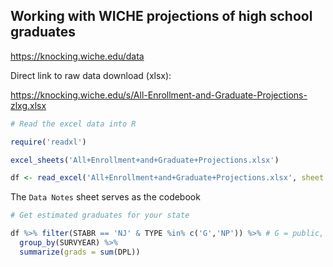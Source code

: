 ## Working with WICHE projections of high school graduates

https://knocking.wiche.edu/data

Direct link to raw data download (xlsx):

https://knocking.wiche.edu/s/All-Enrollment-and-Graduate-Projections-zlxg.xlsx

```r
# Read the excel data into R

require('readxl')

excel_sheets('All+Enrollment+and+Graduate+Projections.xlsx')

df <- read_excel('All+Enrollment+and+Graduate+Projections.xlsx', sheet = 'Projections')

```
The `Data Notes` sheet serves as the codebook

```r
# Get estimated graduates for your state

df %>% filter(STABR == 'NJ' & TYPE %in% c('G','NP')) %>% # G = public, NP = Private
  group_by(SURVYEAR) %>% 
  summarize(grads = sum(DPL))
```

